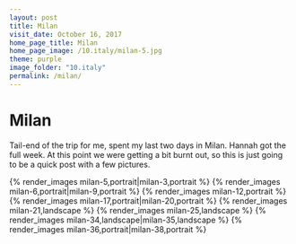 ```yaml
---
layout: post
title: Milan
visit_date: October 16, 2017
home_page_title: Milan
home_page_image: /10.italy/milan-5.jpg
theme: purple
image_folder: "10.italy"
permalink: /milan/
---
```


# Milan

Tail-end of the trip for me, spent my last two days in Milan. Hannah got the
full week. At this point we were getting a bit burnt out, so this is just going
to be a quick post with a few pictures.

{% render_images milan-5,portrait|milan-3,portrait %}
{% render_images milan-6,portrait|milan-9,portrait %}
{% render_images milan-12,portrait %}
{% render_images milan-17,portrait|milan-20,portrait %}
{% render_images milan-21,landscape %}
{% render_images milan-25,landscape %}
{% render_images milan-34,landscape|milan-35,landscape %}
{% render_images milan-36,portrait|milan-38,portrait %}
